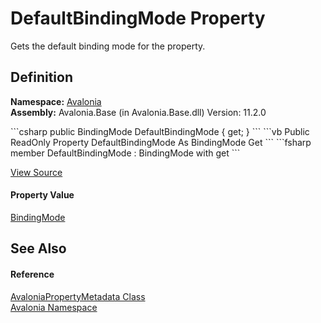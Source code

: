 # DefaultBindingMode Property


Gets the default binding mode for the property.



## Definition
**Namespace:** <a href="N_Avalonia">Avalonia</a>  
**Assembly:** Avalonia.Base (in Avalonia.Base.dll) Version: 11.2.0

<Tabs groupId="api-code-preview">
<TabItem value="csharp" label="C#">
```csharp
public BindingMode DefaultBindingMode { get; }
```
</TabItem>
<TabItem value="vb" label="VB">
```vb
Public ReadOnly Property DefaultBindingMode As BindingMode
	Get
```
</TabItem>
<TabItem value="fsharp" label="F#">
```fsharp
member DefaultBindingMode : BindingMode with get
```
</TabItem>
</Tabs>



<a href="https://github.com/AvaloniaUI/Avalonia/tree/master/src/Avalonia.Base/AvaloniaPropertyMetadata.cs#L33" title="View the source code">View Source</a>



#### Property Value
<a href="T_Avalonia_Data_BindingMode">BindingMode</a>

## See Also


#### Reference
<a href="T_Avalonia_AvaloniaPropertyMetadata">AvaloniaPropertyMetadata Class</a>  
<a href="N_Avalonia">Avalonia Namespace</a>  

